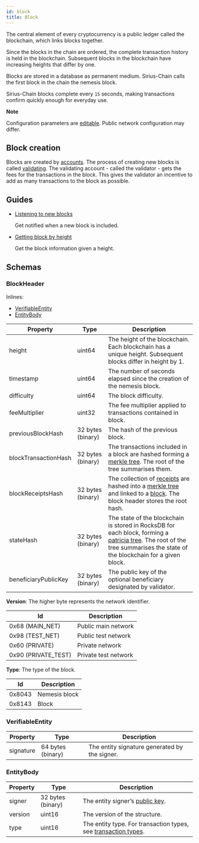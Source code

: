 ```yaml
---
id: block
title: Block
---
```

The central element of every cryptocurrency is a public ledger called the blockchain, which links blocks together.

Since the blocks in the chain are ordered, the complete transaction history is held in the blockchain. Subsequent blocks in the blockchain have increasing heights that differ by one.

Blocks are stored in a database as permanent medium. Sirius-Chain calls the first block in the chain the nemesis block.

Sirius-Chain blocks complete every `15` seconds, making transactions confirm quickly enough for everyday use.

<div class="info">

**Note**

Configuration parameters are [editable](https://github.com/proximax-storage/catapult-server/blob/master/resources/config-network.properties). Public network configuration may differ.
</div>

## Block creation

Blocks are created by [accounts](../built-in-features/account.md). The process of creating new blocks is called [validating](./validating.md). The validating account - called the validator - gets the fees for the transactions in the block. This gives the validator an incentive to add as many transactions to the block as possible.


## Guides

- [Listening to new blocks](../guides/block/listening-new-blocks.md)

    Get notified when a new block is included.

- [Getting block by height](../guides/block/getting-block-by-height.md)

    Get the block information given a height.

## Schemas

### BlockHeader
Inlines:

- [VerifiableEntity](#verifiableentity)
- [EntityBody](#entitybody)

**Property** | **Type** | **Description**
-------------|----------|----------------
height | uint64 | The height of the blockchain. Each blockchain has a unique height. Subsequent blocks differ in height by 1.
timestamp |	uint64 | The number of seconds elapsed since the creation of the nemesis block.
difficulty | uint64 | The block difficulty.
feeMultiplier | uint32 | The fee multiplier applied to transactions contained in block.
previousBlockHash |	32 bytes (binary) |	The hash of the previous block.
blockTransactionHash | 32 bytes (binary) |	The transactions included in a block are hashed forming a [merkle tree](https://en.wikipedia.org/wiki/Merkle_tree). The root of the tree summarises them.
blockReceiptsHash | 32 bytes (binary) |	The collection of [receipts](./receipt.md) are hashed into a [merkle tree](https://en.wikipedia.org/wiki/Merkle_tree) and linked to a [block](#). The block header stores the root hash.
stateHash |	32 bytes (binary) |	The state of the blockchain is stored in RocksDB for each block, forming a [patricia tree](https://en.wikipedia.org/wiki/Radix_tree). The root of the tree summarises the state of the blockchain for a given block.
beneficiaryPublicKey | 32 bytes (binary) | The public key of the optional beneficiary designated by validator.

**Version**: The higher byte represents the network identifier.

**Id** | **Description**
-------|----------------
0x68 (MAIN_NET) | Public main network
0x98 (TEST_NET) | Public test network
0x60 (PRIVATE) | Private network
0x90 (PRIVATE_TEST) | Private test network

**Type**: The type of the block.

**Id** | **Description**
-------|----------------
0x8043 | Nemesis block
0x8143 | Block

### VerifiableEntity

**Property** | **Type** | **Description**
-------------|----------|----------------
signature | 64 bytes (binary) | The entity signature generated by the signer.

### EntityBody

**Property** | **Type** | **Description**
-------------|----------|----------------
signer | 32 bytes (binary) | The entity signer’s [public key](../built-in-features/account.md).
version | uint16 | The version of the structure.
type | uint16 | The entity type. For transaction types, see [transaction types](./transaction.md#transaction-types).